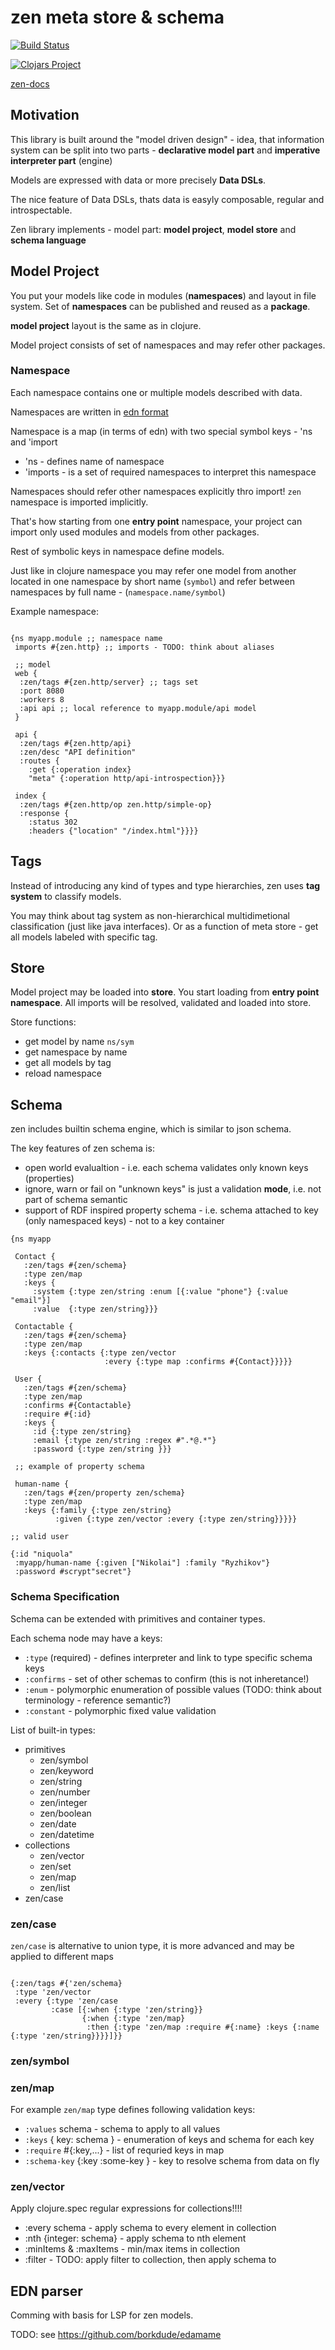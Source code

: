 # zen meta store & schema

[![Build Status](https://travis-ci.org/zen-lang/zen.svg?branch=master)](https://travis-ci.org/zen-lang/zen)

[![Clojars Project](https://img.shields.io/clojars/v/zen-lang/zen.svg)](https://clojars.org/zen-lang/zen)


[zen-docs](https://zen-lang.github.io/tags/zen/schema.html)


## Motivation

This library is built around the "model driven design" - idea, that information
system can be split into two parts -
**declarative model part** and **imperative interpreter part** (engine)

Models are expressed with data or more precisely **Data DSLs**.

The nice feature of Data DSLs, thats data is easyly 
composable, regular and introspectable.

Zen library implements - model part:  **model project**, **model store** and **schema language**


## Model Project

You put your models like code in modules (**namespaces**)
and layout in file system. Set of **namespaces** can be published
and reused as a **package**.

**model project** layout is the same as in clojure.

Model project consists of set of namespaces and may refer other packages.

### Namespace

Each namespace contains one or multiple models described with data.

Namespaces are written in [edn format](https://github.com/edn-format/edn)

Namespace is a map (in terms of edn)
with two special symbol keys  - 'ns  and 'import

* 'ns - defines name of namespace
* 'imports - is a set of required namespaces to interpret this namespace

Namespaces should refer other namespaces explicitly thro import!
`zen` namespace is imported implicitly.

That's how starting from one **entry point** namespace,
your project can import only used modules and models from other packages.

Rest of symbolic keys in namespace define models.

Just like in clojure namespace you may refer one model from another located in one namespace
by short name (`symbol`) and refer between namespaces by full name - (`namespace.name/symbol`)

Example namespace:

```edn

{ns myapp.module ;; namespace name
 imports #{zen.http} ;; imports - TODO: think about aliases
 
 ;; model
 web {
  :zen/tags #{zen.http/server} ;; tags set
  :port 8080
  :workers 8
  :api api ;; local reference to myapp.module/api model
 }
 
 api {
  :zen/tags #{zen.http/api}
  :zen/desc "API definition"
  :routes {
    :get {:operation index}
    "meta" {:operation http/api-introspection}}}

 index {
  :zen/tags #{zen.http/op zen.http/simple-op}
  :response {
    :status 302
    :headers {"location" "/index.html"}}}}
```



## Tags

Instead of introducing any kind of types and type hierarchies,
zen uses **tag system** to classify models.

You may think about tag system as non-hierarchical 
multidimetional classification (just like java interfaces).
Or as a function of meta store - 
get all models labeled with specific tag.

## Store

Model project may be loaded into **store**.
You start loading from **entry point namespace**.
All imports will be resolved, validated and loaded into store.

Store functions:
* get model by name `ns/sym`
* get namespace by name
* get all models by tag
* reload namespace


## Schema

zen includes builtin schema engine,
which is similar to json schema.

The key features of zen schema is:

* open world evalualtion - i.e. each schema validates only known keys (properties)
* ignore, warn or fail on "unknown keys" is just a validation **mode**, i.e.  not part of schema semantic
* support of RDF inspired property schema - i.e. schema attached to key  (only namespaced keys) -  not to a key container

```edn
{ns myapp

 Contact {
   :zen/tags #{zen/schema}
   :type zen/map
   :keys {
     :system {:type zen/string :enum [{:value "phone"} {:value "email"}]
     :value  {:type zen/string}}}

 Contactable {
   :zen/tags #{zen/schema}
   :type zen/map
   :keys {:contacts {:type zen/vector 
                     :every {:type map :confirms #{Contact}}}}}

 User {
   :zen/tags #{zen/schema}
   :type zen/map
   :confirms #{Contactable}
   :require #{:id}
   :keys {
     :id {:type zen/string}
     :email {:type zen/string :regex #".*@.*"}
     :password {:type zen/string }}}

 ;; example of property schema
 
 human-name {
   :zen/tags #{zen/property zen/schema}
   :type zen/map
   :keys {:family {:type zen/string} 
          :given {:type zen/vector :every {:type zen/string}}}}}

;; valid user

{:id "niquola"
 :myapp/human-name {:given ["Nikolai"] :family "Ryzhikov"}
 :password #scrypt"secret"}
```


### Schema Specification

Schema can be extended with primitives and container types.

Each schema node may have a keys:

* `:type` (required) - defines interpreter and link to type specific schema keys
* `:confirms` - set of other schemas to confirm (this is not inheretance!)
* `:enum` - polymorphic enumeration of possible values (TODO: think about terminology - reference semantic?)
* `:constant` - polymorphic fixed value validation


List of built-in types:

* primitives
  * zen/symbol
  * zen/keyword
  * zen/string
  * zen/number
  * zen/integer
  * zen/boolean
  * zen/date
  * zen/datetime
* collections
  * zen/vector
  * zen/set
  * zen/map
  * zen/list
* zen/case

### zen/case

`zen/case` is alternative to union type,
it is more advanced and may be applied to different maps

```edn

{:zen/tags #{'zen/schema}
 :type 'zen/vector
 :every {:type 'zen/case
         :case [{:when {:type 'zen/string}}
                {:when {:type 'zen/map}
                 :then {:type 'zen/map :require #{:name} :keys {:name {:type 'zen/string}}}}]}}

```

### zen/symbol

### zen/map

For example `zen/map` type defines following validation keys:

* `:values`  schema - schema to apply to all values
* `:keys` { key: schema } - enumeration of keys and schema for each key
* `:require` #{:key,...} - list of requried keys in map
* `:schema-key` {:key :some-key } - key to resolve schema from data on fly



### zen/vector

Apply clojure.spec regular expressions for collections!!!!

* :every  schema - apply schema to every element in collection
* :nth {integer: schema} - apply schema to nth element
* :minItems & :maxItems - min/max items in collection 
* :filter - TODO: apply filter to collection, then apply schema to 


## EDN parser

Comming with basis for LSP for zen models. 

TODO: see https://github.com/borkdude/edamame
